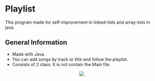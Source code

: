 # Playlist
This program made for self-improvement in linked-lists and array-lists in java.

## General Information
- Made with Java.
- You can add songs by track or title and follow the playlist.
- Consists of 2 class. It is not contain the Main file.


<p align = "center"><img src="https://github.com/user-attachments/assets/395863de-3f8b-419d-a0f7-64daecbfb4d8"></p>
